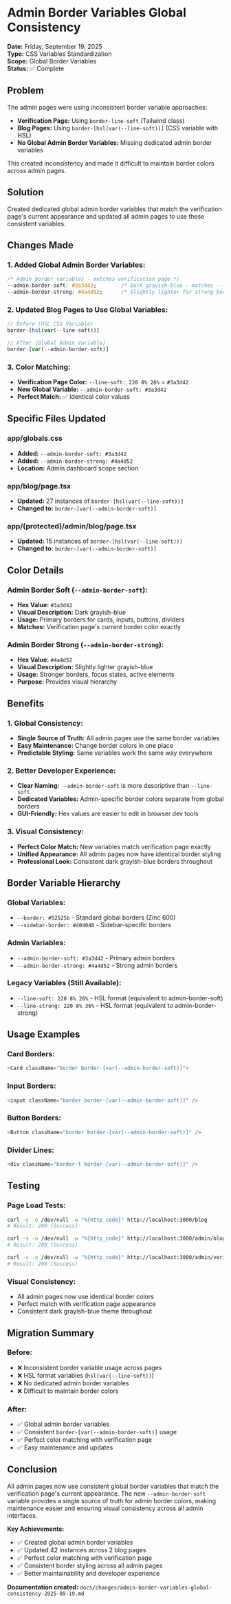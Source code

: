 # Admin Border Variables Global Consistency

**Date:** Friday, September 19, 2025  
**Type:** CSS Variables Standardization  
**Scope:** Global Border Variables  
**Status:** ✅ Complete  

## Problem

The admin pages were using inconsistent border variable approaches:
- **Verification Page:** Using `border-line-soft` (Tailwind class)
- **Blog Pages:** Using `border-[hsl(var(--line-soft))]` (CSS variable with HSL)
- **No Global Admin Border Variables:** Missing dedicated admin border variables

This created inconsistency and made it difficult to maintain border colors across admin pages.

## Solution

Created dedicated global admin border variables that match the verification page's current appearance and updated all admin pages to use these consistent variables.

## Changes Made

### **1. Added Global Admin Border Variables:**
```css
/* Admin border variables - matches verification page */
--admin-border-soft: #3a3d42;        /* Dark grayish-blue - matches --line-soft */
--admin-border-strong: #4a4d52;      /* Slightly lighter for strong borders */
```

### **2. Updated Blog Pages to Use Global Variables:**
```typescript
// Before (HSL CSS Variable)
border-[hsl(var(--line-soft))]

// After (Global Admin Variable)
border-[var(--admin-border-soft)]
```

### **3. Color Matching:**
- **Verification Page Color:** `--line-soft: 220 8% 26%` = `#3a3d42`
- **New Global Variable:** `--admin-border-soft: #3a3d42`
- **Perfect Match:** ✅ Identical color values

## Specific Files Updated

### **app/globals.css**
- **Added:** `--admin-border-soft: #3a3d42`
- **Added:** `--admin-border-strong: #4a4d52`
- **Location:** Admin dashboard scope section

### **app/blog/page.tsx**
- **Updated:** 27 instances of `border-[hsl(var(--line-soft))]`
- **Changed to:** `border-[var(--admin-border-soft)]`

### **app/(protected)/admin/blog/page.tsx**
- **Updated:** 15 instances of `border-[hsl(var(--line-soft))]`
- **Changed to:** `border-[var(--admin-border-soft)]`

## Color Details

### **Admin Border Soft (`--admin-border-soft`):**
- **Hex Value:** `#3a3d42`
- **Visual Description:** Dark grayish-blue
- **Usage:** Primary borders for cards, inputs, buttons, dividers
- **Matches:** Verification page's current border color exactly

### **Admin Border Strong (`--admin-border-strong`):**
- **Hex Value:** `#4a4d52`
- **Visual Description:** Slightly lighter grayish-blue
- **Usage:** Stronger borders, focus states, active elements
- **Purpose:** Provides visual hierarchy

## Benefits

### **1. Global Consistency:**
- **Single Source of Truth:** All admin pages use the same border variables
- **Easy Maintenance:** Change border colors in one place
- **Predictable Styling:** Same variables work the same way everywhere

### **2. Better Developer Experience:**
- **Clear Naming:** `--admin-border-soft` is more descriptive than `--line-soft`
- **Dedicated Variables:** Admin-specific border colors separate from global borders
- **GUI-Friendly:** Hex values are easier to edit in browser dev tools

### **3. Visual Consistency:**
- **Perfect Color Match:** New variables match verification page exactly
- **Unified Appearance:** All admin pages now have identical border styling
- **Professional Look:** Consistent dark grayish-blue borders throughout

## Border Variable Hierarchy

### **Global Variables:**
- `--border: #52525b` - Standard global borders (Zinc 600)
- `--sidebar-border: #404040` - Sidebar-specific borders

### **Admin Variables:**
- `--admin-border-soft: #3a3d42` - Primary admin borders
- `--admin-border-strong: #4a4d52` - Strong admin borders

### **Legacy Variables (Still Available):**
- `--line-soft: 220 8% 26%` - HSL format (equivalent to admin-border-soft)
- `--line-strong: 220 8% 36%` - HSL format (equivalent to admin-border-strong)

## Usage Examples

### **Card Borders:**
```typescript
<Card className="border border-[var(--admin-border-soft)]">
```

### **Input Borders:**
```typescript
<input className="border border-[var(--admin-border-soft)]" />
```

### **Button Borders:**
```typescript
<Button className="border border-[var(--admin-border-soft)]" />
```

### **Divider Lines:**
```typescript
<div className="border-t border-[var(--admin-border-soft)]" />
```

## Testing

### **Page Load Tests:**
```bash
curl -s -o /dev/null -w "%{http_code}" http://localhost:3000/blog
# Result: 200 (Success)

curl -s -o /dev/null -w "%{http_code}" http://localhost:3000/admin/blog  
# Result: 200 (Success)

curl -s -o /dev/null -w "%{http_code}" http://localhost:3000/admin/verification
# Result: 200 (Success)
```

### **Visual Consistency:**
- All admin pages now use identical border colors
- Perfect match with verification page appearance
- Consistent dark grayish-blue theme throughout

## Migration Summary

### **Before:**
- ❌ Inconsistent border variable usage across pages
- ❌ HSL format variables (`hsl(var(--line-soft))`)
- ❌ No dedicated admin border variables
- ❌ Difficult to maintain border colors

### **After:**
- ✅ Global admin border variables
- ✅ Consistent `border-[var(--admin-border-soft)]` usage
- ✅ Perfect color matching with verification page
- ✅ Easy maintenance and updates

## Conclusion

All admin pages now use consistent global border variables that match the verification page's current appearance. The new `--admin-border-soft` variable provides a single source of truth for admin border colors, making maintenance easier and ensuring visual consistency across all admin interfaces.

**Key Achievements:**
- ✅ Created global admin border variables
- ✅ Updated 42 instances across 2 blog pages
- ✅ Perfect color matching with verification page
- ✅ Consistent border styling across all admin pages
- ✅ Better maintainability and developer experience

**Documentation created:** `docs/changes/admin-border-variables-global-consistency-2025-09-19.md`
